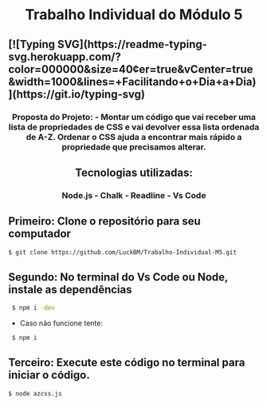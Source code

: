 
<h1 align="center"> Trabalho Individual do Módulo 5 </h1>
<h2>
[![Typing SVG](https://readme-typing-svg.herokuapp.com/?color=000000&size=40&center=true&vCenter=true&width=1000&lines=+Facilitando+o+Dia+a+Dia)](https://git.io/typing-svg)
  </h2>


<h3 align="center"> Proposta do Projeto:
- Montar um código que vai receber uma lista de propriedades de CSS e vai devolver essa lista ordenada de A-Z. Ordenar o CSS ajuda a encontrar mais rápido a propriedade que precisamos alterar. </h3>


<h2 align="center"> Tecnologias utilizadas: </h2>

<h3 align="center"> Node.js - Chalk - Readline - Vs Code <h3>
  
  
  <h2> Primeiro: Clone o repositório para seu computador </h2>
  
  ```sh
  $ git clone https://github.com/LuckBM/Trabalho-Individual-M5.git
  ```
  
<h2> Segundo: No terminal do Vs Code ou Node, instale as dependências</h2>

```sh
 $ npm i -dev
```

- Caso não funcione tente:

```sh
 $ npm i
```
  
  
  <h2> Terceiro: Execute este código no terminal para iniciar o código.</h2>
  
  ```sh
$ node azcss.js
```
  

  
